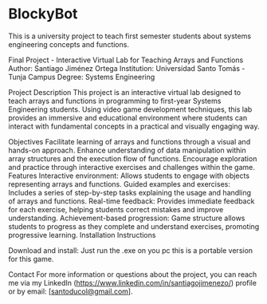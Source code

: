 # BlockyBot
This is a university project to teach first semester students about systems engineering concepts and functions.

Final Project - Interactive Virtual Lab for Teaching Arrays and Functions
Author: Santiago Jiménez Ortega
Institution: Universidad Santo Tomás - Tunja Campus
Degree: Systems Engineering

Project Description
This project is an interactive virtual lab designed to teach arrays and functions in programming to first-year Systems Engineering students. Using video game development techniques, this lab provides an immersive and educational environment where students can interact with fundamental concepts in a practical and visually engaging way.

Objectives
Facilitate learning of arrays and functions through a visual and hands-on approach.
Enhance understanding of data manipulation within array structures and the execution flow of functions.
Encourage exploration and practice through interactive exercises and challenges within the game.
Features
Interactive environment: Allows students to engage with objects representing arrays and functions.
Guided examples and exercises: Includes a series of step-by-step tasks explaining the usage and handling of arrays and functions.
Real-time feedback: Provides immediate feedback for each exercise, helping students correct mistakes and improve understanding.
Achievement-based progression: Game structure allows students to progress as they complete and understand exercises, promoting progressive learning.
Installation Instructions

Download and install:
Just run the .exe on you pc this is a portable version for this game.



Contact
For more information or questions about the project, you can reach me via my LinkedIn (https://www.linkedin.com/in/santiagojimenezo/) profile or by email: [santoducol@gmail.com]. 
 
